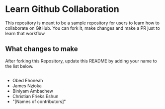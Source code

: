 
# Learn Github Collaboration
This repository is meant to be a sample repository for users to learn how to collaborate on GitHub. You can fork it, make changes and make a PR just to learn that workflow

## What changes to make
After forking this Repository, update this README by adding your name to the list below.

## 
- Obed Ehoneah
- James Nzioka
- Biniyam Ambachew
- Christian Frieks Eshun
- "[Names of contributors]"
